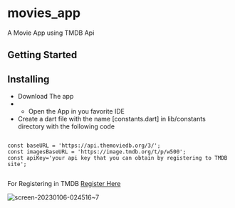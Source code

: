 # movies_app

A Movie App using TMDB Api

## Getting Started

## Installing

- Download The app
- - Open the App in you favorite IDE
- Create a dart file with the name [constants.dart] in lib/constants directory with the following code

```

const baseURL = 'https://api.themoviedb.org/3/';
const imagesBaseURL = 'https://image.tmdb.org/t/p/w500';
const apiKey='your api key that you can obtain by registering to TMDB site';


```

For Registering in TMDB 
[Register Here](https://www.themoviedb.org/signup)

![screen-20230106-024516~7](https://user-images.githubusercontent.com/25564941/210909978-de06aa86-fa37-4708-b9e8-54fadc430ac3.gif)
